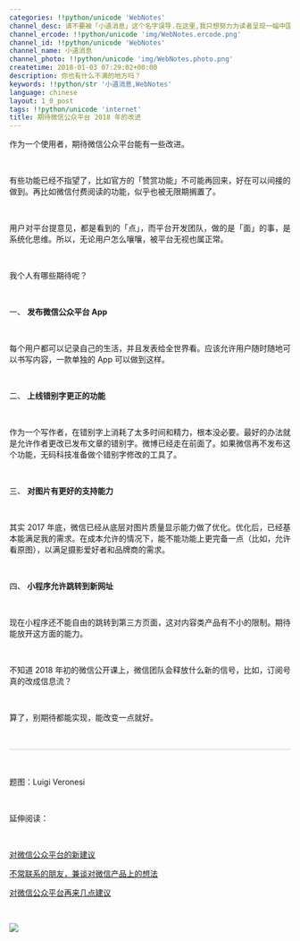 ```yaml
---
categories: !!python/unicode 'WebNotes'
channel_desc: 请不要被「小道消息」这个名字误导.在这里,我只想努力为读者呈现一幅中国互联网的清明上河图.
channel_ercode: !!python/unicode 'img/WebNotes.ercode.png'
channel_id: !!python/unicode 'WebNotes'
channel_name: 小道消息
channel_photo: !!python/unicode 'img/WebNotes.photo.png'
createtime: 2018-01-03 07:29:02+00:00
description: 你也有什么不满的地方吗？
keywords: !!python/str '小道消息,WebNotes'
language: chinese
layout: 1_0_post
tags: !!python/unicode 'internet'
title: 期待微信公众平台 2018 年的改进
---
```

<div class="rich_media_content" id="js_content">
<p style="text-align: justify;">
         作为一个使用者，期待微信公众平台能有一些改进。
        </p>
<p>
<br/>
</p>
<p style="text-align: justify;">
         有些功能已经不指望了，比如官方的「赞赏功能」不可能再回来，好在可以间接的做到。再比如微信付费阅读的功能，似乎也被无限期搁置了。
        </p>
<p>
<br/>
</p>
<p style="text-align: justify;">
         用户对平台提意见，都是看到的「点」，而平台开发团队，做的是「面」的事，是系统化思维。所以，无论用户怎么嚷嚷，被平台无视也属正常。
        </p>
<p>
<br/>
</p>
<p style="text-align: justify;">
         我个人有哪些期待呢？
        </p>
<p>
<br/>
</p>
<p style="text-align: justify;">
         一、
         <strong>
          发布微信公众平台 App
         </strong>
</p>
<p>
<br/>
</p>
<p style="text-align: justify;">
         每个用户都可以记录自己的生活，并且发表给全世界看。应该允许用户随时随地可以书写内容，一款单独的 App 可以做到这样。
        </p>
<p>
<br/>
</p>
<p style="text-align: justify;">
         二、
         <strong>
          上线错别字更正的功能
         </strong>
</p>
<p>
<br/>
</p>
<p style="text-align: justify;">
         作为一个写作者，在错别字上消耗了太多时间和精力，根本没必要。最好的办法就是允许作者更改已发布文章的错别字。微博已经走在前面了。如果微信再不发布这个功能，无码科技准备做个错别字修改的工具了。
        </p>
<p>
<br/>
</p>
<p style="text-align: justify;">
         三、
         <strong>
          对图片有更好的支持能力
         </strong>
</p>
<p>
<br/>
</p>
<p style="text-align: justify;">
         其实 2017 年底，微信已经从底层对图片质量显示能力做了优化。优化后，已经基本能满足我的需求。在成本允许的情况下，能不能功能上更完备一点（比如，允许看原图），以满足摄影爱好者和品牌商的需求。
        </p>
<p>
<br/>
</p>
<p style="text-align: justify;">
         四、
         <strong>
          小程序允许跳转到新网址
         </strong>
</p>
<p>
<br/>
</p>
<p style="text-align: justify;">
         现在小程序还不能自由的跳转到第三方页面，这对内容类产品有不小的限制。期待能放开这方面的能力。
        </p>
<p>
<br/>
</p>
<p style="text-align: justify;">
         不知道 2018 年初的微信公开课上，微信团队会释放什么新的信号，比如，订阅号真的改成信息流？
        </p>
<p>
<br/>
</p>
<p style="text-align: justify;">
         算了，别期待都能实现，能改变一点就好。
        </p>
<p style="white-space: normal;">
<br/>
</p>
<hr style="margin-top: 1em;margin-bottom: 1em;white-space: normal;max-width: 100%;font-family: Lato, Helvetica, Arial, freesans, clean, sans-serif;border-right-width: 0px;border-bottom-width: 0px;border-left-width: 0px;border-top-style: solid;border-top-color: rgb(234, 234, 234);height: 1px;color: rgb(51, 51, 51);font-size: 15px;box-sizing: border-box !important;word-wrap: break-word !important;"/>
<p style="white-space: normal;">
<br/>
</p>
<p>
         题图：Luigi Veronesi
        </p>
<p>
<br/>
</p>
<p>
         延伸阅读：
        </p>
<p>
<br/>
</p>
<p>
<a href="http://mp.weixin.qq.com/s?__biz=MjM5ODIyMTE0MA==&amp;mid=2650969207&amp;idx=1&amp;sn=095a4f2142e4a5d81b24733b48ab01f7&amp;chksm=bd38304c8a4fb95a03945bf574946f1eb592dff50de74c0107b19cbb2afafb8ace71cf4637b9&amp;scene=21#wechat_redirect" target="_blank">
          对微信公众平台的新建议
         </a>
<br/>
</p>
<p>
<a href="http://mp.weixin.qq.com/s?__biz=MjM5ODIyMTE0MA==&amp;mid=2650969872&amp;idx=1&amp;sn=0bbbe95c3fb677efaea1fe9e84d1fb65&amp;chksm=bd38332b8a4fba3d9f30b55c3b21697bd15bb1622faf30121c765fb435ebde84f506ddaf4f8f&amp;scene=21#wechat_redirect" target="_blank">
          不常联系的朋友，兼谈对微信产品上的想法
         </a>
<br/>
</p>
<p>
<a href="http://mp.weixin.qq.com/s?__biz=MjM5ODIyMTE0MA==&amp;mid=401720007&amp;idx=1&amp;sn=93158ff0519396afc65f0a22b40f7d95&amp;scene=21#wechat_redirect" target="_blank">
          对微信公众平台再来几点建议
         </a>
<br/>
</p>
<p>
<br/>
</p>
<p>
<img class="" data-copyright="0" data-ratio="1" data-s="300,640" data-src="" data-type="png" data-w="1360" src="{{ '/img/ow5rEn8QGlF0rDsmjTm43EcgQeBIsB7ARfBo6ib3cia6T1ZBVVqkOR2jRdCicEaWFHO4bUjmFOKdPh1jibKdSA3lIw.png' | prepend: site.img | replace: '//','/' }}" style=""/>
</p>
<p>
<br/>
</p>
</div>